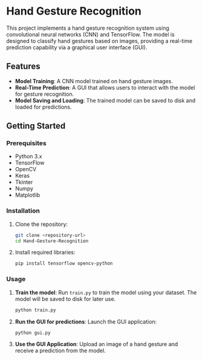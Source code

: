 # Hand Gesture Recognition

This project implements a hand gesture recognition system using convolutional neural networks (CNN) and TensorFlow. The model is designed to classify hand gestures based on images, providing a real-time prediction capability via a graphical user interface (GUI).

## Features

- **Model Training**: A CNN model trained on hand gesture images.
- **Real-Time Prediction**: A GUI that allows users to interact with the model for gesture recognition.
- **Model Saving and Loading**: The trained model can be saved to disk and loaded for predictions.

## Getting Started

### Prerequisites

- Python 3.x
- TensorFlow
- OpenCV
- Keras
- Tkinter
- Numpy
- Matplotlib

### Installation

1. Clone the repository:
   ```bash
   git clone <repository-url>
   cd Hand-Gesture-Recognition
   ```
2. Install required libraries:
   ```bash
   pip install tensorflow opencv-python
   ```
### Usage

1. **Train the model**:
   Run `train.py` to train the model using your dataset. The model will be saved to disk for later use.
   ```bash
   python train.py
   ```
2. **Run the GUI for predictions**:
   Launch the GUI application:
   ```bash
   python gui.py
   ```
3. **Use the GUI Application**:
   Upload an image of a hand gesture and receive a prediction from the model.



